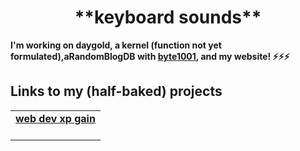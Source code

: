 <div align="center">
 <h1>**keyboard sounds**</h1>
  </div>
  <strong><p>I'm working on daygold, a kernel (function not yet formulated),aRandomBlogDB with <a href="https://byte1001.dev" target="_blank">byte1001</a>, and my website! ⚡️⚡️⚡️</strong></p>
  <strong></strong>
<table width="100%">
<tr>
 <h2>Links to my (half-baked) projects</h2>
<td align="center">
<a href="defaultpilot.github.io">
<strong>web dev xp gain</strong>
<br />
<br />
